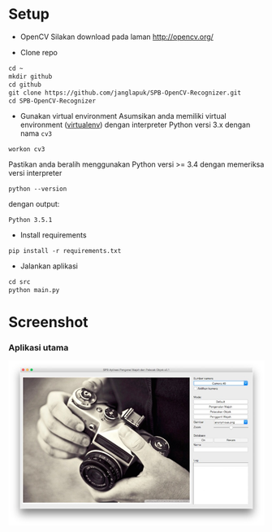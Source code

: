 # Setup

* OpenCV
   Silakan download pada laman http://opencv.org/

* Clone repo
```
cd ~
mkdir github
cd github
git clone https://github.com/janglapuk/SPB-OpenCV-Recognizer.git
cd SPB-OpenCV-Recognizer
```
   
* Gunakan virtual environment
   Asumsikan anda memiliki virtual environment ([virtualenv](http://docs.python-guide.org/en/latest/dev/virtualenvs/)) dengan interpreter Python versi 3.x dengan nama `cv3`
```
workon cv3
```
   Pastikan anda beralih menggunakan Python versi >= 3.4 dengan memeriksa versi interpreter
```
python --version
```
   dengan output:
```
Python 3.5.1
```

* Install requirements
```
pip install -r requirements.txt
```

* Jalankan aplikasi
```
cd src
python main.py
```

# Screenshot
### Aplikasi utama
![MAIN APP](img/mainapp.jpg)